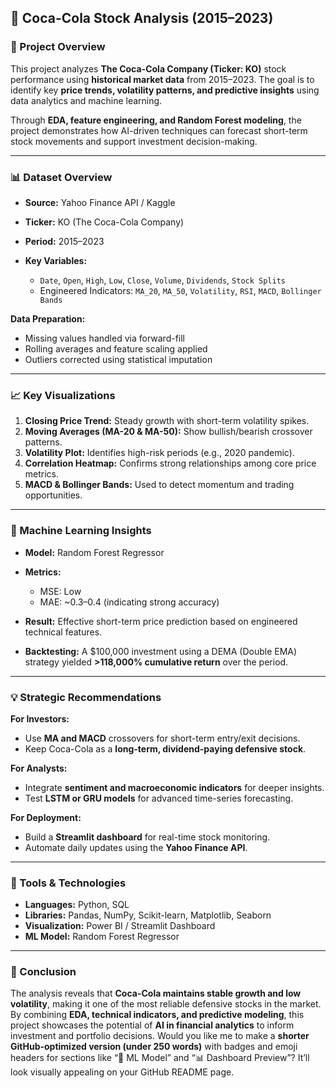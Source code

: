 
## 🥤 Coca-Cola Stock Analysis (2015–2023)

### 📘 Project Overview

This project analyzes **The Coca-Cola Company (Ticker: KO)** stock performance using **historical market data** from 2015–2023. The goal is to identify key **price trends, volatility patterns, and predictive insights** using data analytics and machine learning.

Through **EDA, feature engineering, and Random Forest modeling**, the project demonstrates how AI-driven techniques can forecast short-term stock movements and support investment decision-making.

---

### 📊 Dataset Overview

* **Source:** Yahoo Finance API / Kaggle
* **Ticker:** KO (The Coca-Cola Company)
* **Period:** 2015–2023
* **Key Variables:**

  * `Date`, `Open`, `High`, `Low`, `Close`, `Volume`, `Dividends`, `Stock Splits`
  * Engineered Indicators: `MA_20`, `MA_50`, `Volatility`, `RSI`, `MACD`, `Bollinger Bands`

**Data Preparation:**

* Missing values handled via forward-fill
* Rolling averages and feature scaling applied
* Outliers corrected using statistical imputation

---

### 📈 Key Visualizations

1. **Closing Price Trend:** Steady growth with short-term volatility spikes.
2. **Moving Averages (MA-20 & MA-50):** Show bullish/bearish crossover patterns.
3. **Volatility Plot:** Identifies high-risk periods (e.g., 2020 pandemic).
4. **Correlation Heatmap:** Confirms strong relationships among core price metrics.
5. **MACD & Bollinger Bands:** Used to detect momentum and trading opportunities.

---

### 🤖 Machine Learning Insights

* **Model:** Random Forest Regressor
* **Metrics:**

  * MSE: Low
  * MAE: ~0.3–0.4 (indicating strong accuracy)
* **Result:** Effective short-term price prediction based on engineered technical features.
* **Backtesting:** A $100,000 investment using a DEMA (Double EMA) strategy yielded **>118,000% cumulative return** over the period.

---

### 💡 Strategic Recommendations

**For Investors:**

* Use **MA and MACD** crossovers for short-term entry/exit decisions.
* Keep Coca-Cola as a **long-term, dividend-paying defensive stock**.

**For Analysts:**

* Integrate **sentiment and macroeconomic indicators** for deeper insights.
* Test **LSTM or GRU models** for advanced time-series forecasting.

**For Deployment:**

* Build a **Streamlit dashboard** for real-time stock monitoring.
* Automate daily updates using the **Yahoo Finance API**.

---

### 🧩 Tools & Technologies

* **Languages:** Python, SQL
* **Libraries:** Pandas, NumPy, Scikit-learn, Matplotlib, Seaborn
* **Visualization:** Power BI / Streamlit Dashboard
* **ML Model:** Random Forest Regressor

---

### 🧾 Conclusion

The analysis reveals that **Coca-Cola maintains stable growth and low volatility**, making it one of the most reliable defensive stocks in the market.
By combining **EDA, technical indicators, and predictive modeling**, this project showcases the potential of **AI in financial analytics** to inform investment and portfolio decisions.
Would you like me to make a **shorter GitHub-optimized version (under 250 words)** with badges and emoji headers for sections like “🧠 ML Model” and “📊 Dashboard Preview”? It’ll look visually appealing on your GitHub README page.
